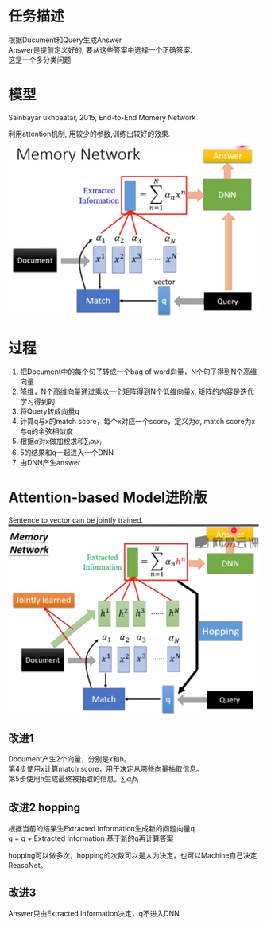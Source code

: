 # 任务描述

根据Ducument和Query生成Answer  
Answer是提前定义好的, 要从这些答案中选择一个正确答案.  
这是一个多分类问题  

# 模型

Sainbayar ukhbaatar, 2015, End-to-End Momery Network

利用attention机制, 用较少的参数,训练出较好的效果.  

![](/assets/89.png)   

# 过程  

1. 把Document中的每个句子转成一个bag of word向量，N个句子得到N个高维向量  
2. 降维，N个高维向量通过乘以一个矩阵得到N个低维向量x, 矩阵的内容是迭代学习得到的.  
3. 将Query转成向量q  
4. 计算q与x的match score，每个x对应一个score，定义为$\alpha$, match score为x与q的余弦相似度    
5. 根据$\alpha$对x做加权求和$\sum_i\alpha_i x_i$  
6. 5的结果和q一起进入一个DNN  
7. 由DNN产生answer  

# Attention-based Model进阶版

Sentence to vector can be jointly trained.  
![](/assets/90.png)   

## 改进1

Document产生2个向量，分别是x和h。  
第4步使用x计算match score，用于决定从哪些向量抽取信息。  
第5步使用h生成最终被抽取的信息。$\sum_i\alpha_i h_i$   

## 改进2 hopping

根据当前的结果生Extracted Information生成新的问题向量q  
q = q + Extracted Information
基于新的q再计算答案  

hopping可以做多次，hopping的次数可以是人为决定，也可以Machine自己决定ReasoNet。  

## 改进3  

Answer只由Extracted Information决定，q不进入DNN  

